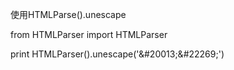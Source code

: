 <div>

使用HTMLParse().unescape

</div>

<div>

from HTMLParser import HTMLParser

</div>

<div>

print HTMLParser().unescape('&\#20013;&\#22269;')

</div>
